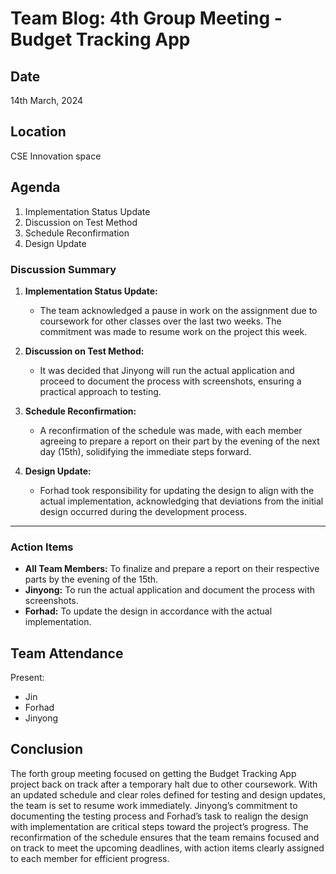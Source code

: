 # Team Blog: 4th Group Meeting - Budget Tracking App

## Date

14th March, 2024

## Location

CSE Innovation space

## Agenda

1. Implementation Status Update
2. Discussion on Test Method
3. Schedule Reconfirmation
4. Design Update

### Discussion Summary

1. **Implementation Status Update:**
   - The team acknowledged a pause in work on the assignment due to coursework for other classes over the last two weeks. The commitment was made to resume work on the project this week.

2. **Discussion on Test Method:**
   - It was decided that Jinyong will run the actual application and proceed to document the process with screenshots, ensuring a practical approach to testing.

3. **Schedule Reconfirmation:**
   - A reconfirmation of the schedule was made, with each member agreeing to prepare a report on their part by the evening of the next day (15th), solidifying the immediate steps forward.

4. **Design Update:**
   - Forhad took responsibility for updating the design to align with the actual implementation, acknowledging that deviations from the initial design occurred during the development process.

---

### Action Items

- **All Team Members:** To finalize and prepare a report on their respective parts by the evening of the 15th.
- **Jinyong:** To run the actual application and document the process with screenshots.
- **Forhad:** To update the design in accordance with the actual implementation.

## Team Attendance

Present:

- Jin
- Forhad
- Jinyong

## Conclusion

The forth group meeting focused on getting the Budget Tracking App project back on track after a temporary halt due to other coursework. With an updated schedule and clear roles defined for testing and design updates, the team is set to resume work immediately. Jinyong’s commitment to documenting the testing process and Forhad’s task to realign the design with implementation are critical steps toward the project’s progress. The reconfirmation of the schedule ensures that the team remains focused and on track to meet the upcoming deadlines, with action items clearly assigned to each member for efficient progress.
